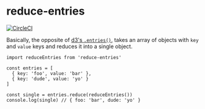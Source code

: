 # reduce-entries
[![CircleCI](https://circleci.com/gh/jeremiak/reduce-entries.svg?style=svg)](https://circleci.com/gh/jeremiak/reduce-entries)

Basically, the opposite of [d3's `.entries()`](https://github.com/d3/d3-collection#entries), takes an array of objects with `key` and `value` keys and reduces it into a single object.

```
import reduceEntries from 'reduce-entries'

const entries = [
  { key: 'foo', value: 'bar' },
  { key: 'dude', value: 'yo' }
]

const single = entries.reduce(reduceEntries())
console.log(single) // { foo: 'bar', dude: 'yo' }
```
